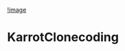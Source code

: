 [!image](https://cgeimage.commutil.kr/phpwas/restmb_allidxmake.php?idx=3&simg=2021041510251902664d0a8833aad112221198253.jpg)

# KarrotClonecoding
